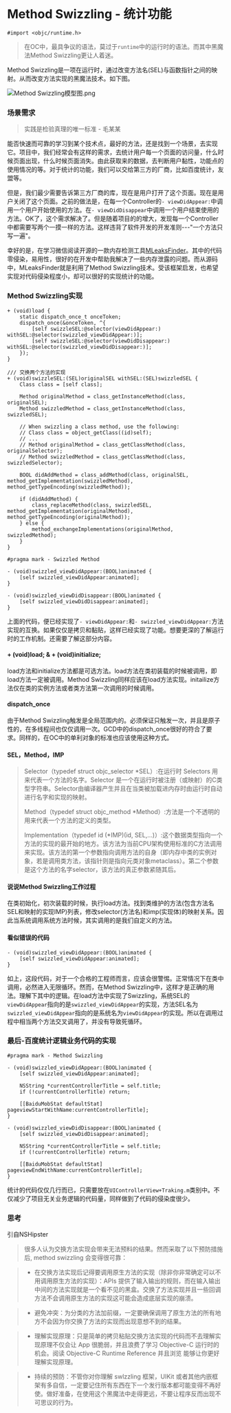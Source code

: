 # Method Swizzling - 统计功能

	#import <objc/runtime.h>
	
> 在OC中，最具争议的语法，莫过于`runtime`中的运行时的语法。而其中黑魔法Method Swizzling更让人着迷。

Method Swizzling是一项在运行时，通过改变方法名(SEL)与函数指针之间的映射。从而改变方法实现的黑魔法技术。如下图。

![Method Swizzling模型图.png](https://raw.githubusercontent.com/beyondverage0908/MyMD/master/resoure/method_swizzling_imp.png)

### 场景需求

> 实践是检验真理的唯一标准 - 毛某某

能否快速而可靠的学习到某个技术点，最好的方法，还是找到一个场景，去实现它。项目中，我们经常会有这样的需求，去统计用户每一个页面的访问量，什么时候页面出现，什么时候页面消失。由此获取来的数据，去判断用户黏性，功能点的使用情况的等。对于统计的功能，我们可以交给第三方的厂商，比如百度统计，友盟等。

但是，我们最少需要告诉第三方厂商的库，现在是用户打开了这个页面。现在是用户关闭了这个页面。之前的做法是，在每一个Controller的`- viewDidAppear:`中调用一个用户开始使用的方法。在`- viewDidDisappear`中调用一个用户结束使用的方法。OK了，这个需求解决了。但是随着项目的的增大，发现每一个Controller中都需要写两个一摸一样的方法。这样违背了软件开发的开发准则---"一个方法只写一遍"。

幸好的是，在学习微信阅读开源的一款内存检测工具[MLeaksFinder](https://github.com/Zepo/MLeaksFinder)。其中的代码零侵染，易用性，很好的在开发中帮助我解决了一些内存泄露的问题。而从源码中，MLeaksFinder就是利用了Method Swizzling技术。受该框架启发，也希望实现对代码侵染程度小，却可以很好的实现统计的功能。

### Method Swizzling实现
		
	+ (void)load {
	    static dispatch_once_t onceToken;
	    dispatch_once(&onceToken, ^{
	        [self swizzleSEL:@selector(viewDidAppear:) withSEL:@selector(swizzled_viewDidAppear:)];
	        [self swizzleSEL:@selector(viewDidDisappear:) withSEL:@selector(swizzled_viewDidDisappear:)];
	    });
	}
		
	/// 交换两个方法的实现
	+ (void)swizzleSEL:(SEL)originalSEL withSEL:(SEL)swizzledSEL {
	    Class class = [self class];
	    
	    Method originalMethod = class_getInstanceMethod(class, originalSEL);
	    Method swizzledMethod = class_getInstanceMethod(class, swizzledSEL);
	    
	    // When swizzling a class method, use the following:
	    // Class class = object_getClass((id)self);
	    // ...
	    // Method originalMethod = class_getClassMethod(class, originalSelector);
	    // Method swizzledMethod = class_getClassMethod(class, swizzledSelector);
	    
	    BOOL didAddMethod = class_addMethod(class, originalSEL, method_getImplementation(swizzledMethod), method_getTypeEncoding(swizzledMethod));
	    
	    if (didAddMethod) {
	        class_replaceMethod(class, swizzledSEL, method_getImplementation(originalMethod), method_getTypeEncoding(originalMethod));
	    } else {
	        method_exchangeImplementations(originalMethod, swizzledMethod);
	    }
	}
	
	#pragma mark - Swizzled Method
	
	- (void)swizzled_viewDidAppear:(BOOL)animated {
	    [self swizzled_viewDidAppear:animated];
	}
	
	- (void)swizzled_viewDidDisappear:(BOOL)animated {
	    [self swizzled_viewDidDisappear:animated];
	}
	
上面的代码，便已经实现了`- viewDidAppear:`和`- swizzled_viewDidAppear:`方法实现的互换。如果仅仅是拷贝和黏贴，这样已经实现了功能。想要更深的了解运行时的工作机制。还需要了解这部分内容。

#### + (void)load; & + (void)initialize;

load方法和initialize方法都是可选方法。load方法在类初装载的时候被调用，即load方法一定被调用。Method Swizzling同样应该在load方法实现。initailize方法仅在类的实例方法或者类方法第一次调用的时候调用。

#### dispatch_once

由于Method Swizzling触发是全局范围内的。必须保证只触发一次，并且是原子性的，在多线程间也仅仅调用一次。GCD中的dispatch_once很好的符合了要求。同样的，在OC中的单利对象的标准也应该使用这种方式。

#### SEL，Method，IMP

> Selector（typedef struct objc_selector *SEL）:在运行时 Selectors 用来代表一个方法的名字。Selector 是一个在运行时被注册（或映射）的C类型字符串。Selector由编译器产生并且在当类被加载进内存时由运行时自动进行名字和实现的映射。
> 
> Method（typedef struct objc_method *Method）:方法是一个不透明的用来代表一个方法的定义的类型。
> 
> Implementation（typedef id (*IMP)(id, SEL,...)）:这个数据类型指向一个方法的实现的最开始的地方。该方法为当前CPU架构使用标准的C方法调用来实现。该方法的第一个参数指向调用方法的自身（即内存中类的实例对象，若是调用类方法，该指针则是指向元类对象metaclass）。第二个参数是这个方法的名字selector，该方法的真正参数紧随其后。

#### 说说Method Swizzling工作过程

在类初始化，初次装载的时候，执行load方法。找到类维护的方法(包含方法名SEL和映射的实现IMP)列表，修改selector(方法名)和imp(实现体)的映射关系。因此当系统调用系统方法时候，其实调用的是我们自定义的方法。

#### 看似错误的代码

	- (void)swizzled_viewDidAppear:(BOOL)animated {
	    [self swizzled_viewDidAppear:animated];
	}
	
如上，这段代码，对于一个合格的工程师而言，应该会很警惕。正常情况下在类中调用，必然进入无限循环。然而，在Method Swizzling中，这样才是正确的用法。理解下其中的逻辑。在load方法中实现了Swizzling，系统SEL的`viewDidAppear`指向的是`swizzled_viewDidAppear`的实现，方法SEL名为`swizzled_viewDidAppear`指向的是系统名为`viewDidAppear`的实现。所以在调用过程中相当两个方法交叉调用了，并没有导致死循环。
	
### 最后-百度统计逻辑业务代码的实现
	
	#pragma mark - Method Swizzling

	- (void)swizzled_viewDidAppear:(BOOL)animated {
	    [self swizzled_viewDidAppear:animated];
	    
	    NSString *currentControllerTitle = self.title;
	    if (!currentControllerTitle) return;
	    
	    [[BaiduMobStat defaultStat] pageviewStartWithName:currentControllerTitle];
	}
	
	- (void)swizzled_viewDidDisappear:(BOOL)animated {
	    [self swizzled_viewDidDisappear:animated];
	    
	    NSString *currentControllerTitle = self.title;
	    if (!currentControllerTitle) return;
	    
	    [[BaiduMobStat defaultStat] pageviewEndWithName:currentControllerTitle];
	}
	
统计的代码仅仅几行而已，只需要放在`UIControllerView+Traking.m`类别中。不仅减少了项目无关业务逻辑的代码量，同样做到了代码的侵染度很少。

### 思考

引自NSHipster

> 很多人认为交换方法实现会带来无法预料的结果。然而采取了以下预防措施后, method swizzling 会变得很可靠：

> * 在交换方法实现后记得要调用原生方法的实现（除非你非常确定可以不用调用原生方法的实现）：APIs 提供了输入输出的规则，而在输入输出中间的方法实现就是一个看不见的黑盒。交换了方法实现并且一些回调方法不会调用原生方法的实现这可能会造成底层实现的崩溃。

> * 避免冲突：为分类的方法加前缀，一定要确保调用了原生方法的所有地方不会因为你交换了方法的实现而出现意想不到的结果。

> * 理解实现原理：只是简单的拷贝粘贴交换方法实现的代码而不去理解实现原理不仅会让 App 很脆弱，并且浪费了学习 Objective-C 运行时的机会。阅读 Objective-C Runtime Reference 并且浏览 能够让你更好理解实现原理。

> * 持续的预防：不管你对你理解 swlzzling 框架，UIKit 或者其他内嵌框架有多自信，一定要记住所有东西在下一个发行版本都可能变得不再好使。做好准备，在使用这个黑魔法中走得更远，不要让程序反而出现不可思议的行为。